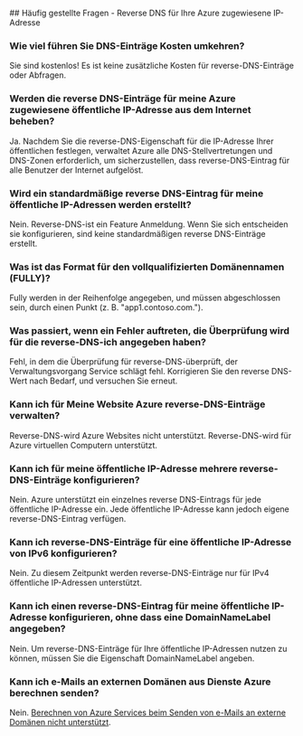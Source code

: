 <BR> 
## <a name="faq---reverse-dns-for-your-azure-assigned-ip-address"></a>Häufig gestellte Fragen - Reverse DNS für Ihre Azure zugewiesene IP-Adresse

### <a name="how-much-do-reverse-dns-records-cost"></a>Wie viel führen Sie DNS-Einträge Kosten umkehren?
Sie sind kostenlos!  Es ist keine zusätzliche Kosten für reverse-DNS-Einträge oder Abfragen.

### <a name="will-the-reverse-dns-records-for-my-azure-assigned-public-ip-address-resolve-from-the-internet"></a>Werden die reverse DNS-Einträge für meine Azure zugewiesene öffentliche IP-Adresse aus dem Internet beheben?
Ja. Nachdem Sie die reverse-DNS-Eigenschaft für die IP-Adresse Ihrer öffentlichen festlegen, verwaltet Azure alle DNS-Stellvertretungen und DNS-Zonen erforderlich, um sicherzustellen, dass reverse-DNS-Eintrag für alle Benutzer der Internet aufgelöst.

### <a name="will-a-default-reverse-dns-record-be-created-for-my-public-ip-addresses"></a>Wird ein standardmäßige reverse DNS-Eintrag für meine öffentliche IP-Adressen werden erstellt?
Nein. Reverse-DNS-ist ein Feature Anmeldung. Wenn Sie sich entscheiden sie konfigurieren, sind keine standardmäßigen reverse DNS-Einträge erstellt.

### <a name="what-is-the-format-for-the-fully-qualified-domain-name-fqdn"></a>Was ist das Format für den vollqualifizierten Domänennamen (FULLY)?
Fully werden in der Reihenfolge angegeben, und müssen abgeschlossen sein, durch einen Punkt (z. B. "app1.contoso.com.").

### <a name="what-happens-if-the-validation-checks-for-the-reverse-dns-ive-specified-fail"></a>Was passiert, wenn ein Fehler auftreten, die Überprüfung wird für die reverse-DNS-ich angegeben haben?
Fehl, in dem die Überprüfung für reverse-DNS-überprüft, der Verwaltungsvorgang Service schlägt fehl. Korrigieren Sie den reverse DNS-Wert nach Bedarf, und versuchen Sie erneut.

### <a name="can-i-manage-reverse-dns-for-my-azure-website"></a>Kann ich für Meine Website Azure reverse-DNS-Einträge verwalten?
Reverse-DNS-wird Azure Websites nicht unterstützt. Reverse-DNS-wird für Azure virtuellen Computern unterstützt.

### <a name="can-i-configure-multiple-reverse-dns-records-for-my-public-ip-address"></a>Kann ich für meine öffentliche IP-Adresse mehrere reverse-DNS-Einträge konfigurieren?
Nein. Azure unterstützt ein einzelnes reverse DNS-Eintrags für jede öffentliche IP-Adresse ein. Jede öffentliche IP-Adresse kann jedoch eigene reverse-DNS-Eintrag verfügen.

### <a name="can-i-configure-reverse-dns-records-for-an-ipv6-public-ip-address"></a>Kann ich reverse-DNS-Einträge für eine öffentliche IP-Adresse von IPv6 konfigurieren?
Nein.  Zu diesem Zeitpunkt werden reverse-DNS-Einträge nur für IPv4 öffentliche IP-Adressen unterstützt.

### <a name="can-i-configure-a-reverse-dns-record-for-my-public-ip-address-without-having-a-domainnamelabel-specified"></a>Kann ich einen reverse-DNS-Eintrag für meine öffentliche IP-Adresse konfigurieren, ohne dass eine DomainNameLabel angegeben?
Nein. Um reverse-DNS-Einträge für Ihre öffentliche IP-Adressen nutzen zu können, müssen Sie die Eigenschaft DomainNameLabel angeben.

### <a name="can-i-send-emails-to-external-domains-from-my-azure-compute-services"></a>Kann ich e-Mails an externen Domänen aus Dienste Azure berechnen senden?
Nein. [Berechnen von Azure Services beim Senden von e-Mails an externe Domänen nicht unterstützt](https://blogs.msdn.microsoft.com/mast/2016/04/04/sending-e-mail-from-azure-compute-resource-to-external-domains/).
